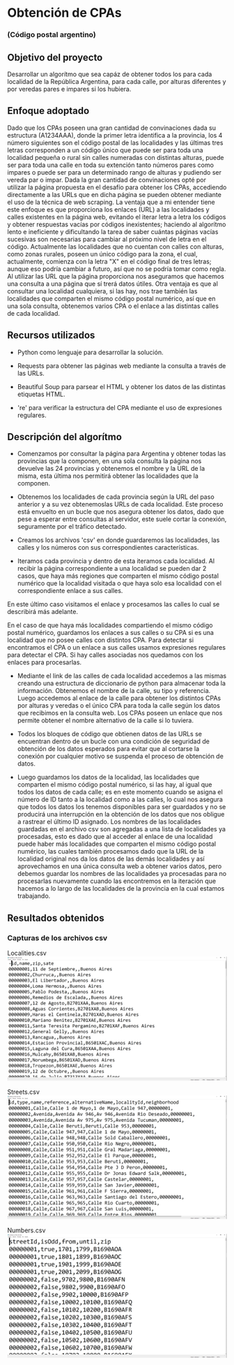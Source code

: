 # Obtención de CPAs
### (Código postal argentino)

## Objetivo del proyecto

Desarrollar un algorítmo que sea capáz de obtener todos los para cada localidad de la República Argentina, para cada calle, por alturas diferentes y por veredas pares e impares si los hubiera.


## Enfoque adoptado

Dado que los CPAs poseen una gran cantidad de convinaciones dada su estructura (A1234AAA), donde la primer letra identifica a la
provincia, los 4 número siguientes son el código postal de las localidades y las últimas tres letras corresponden a un código
único que puede ser para toda una localidad pequeña o rural sin calles numeradas con distintas alturas, puede ser para toda
una calle en toda su extención tanto números pares como impares o puede ser para un determinado rango de alturas y pudiendo ser vereda par o impar.
Dada la gran cantidad de convinaciones opté por utilizar la página propuesta en el desafío para obtener los CPAs, accediendo directamente a las URLs que en dicha página se pueden obtener mediante el uso de la técnica de web scraping.
La ventaja que a mi entender tiene este enfoque es que proporciona los enlaces (URL) a las localidades y calles existentes en la página web, evitando el iterar letra a letra los códigos y obtener respuestas vacías por códigos inexistentes; haciendo al algorítmo lento e ineficiente y dificultando la tarea de saber cuántas páginas vacías sucesivas son necesarias para cambiar al próximo nivel de letra en el código. Actualmente las localidades que no cuentan con calles con alturas, como zonas rurales, poseen un único código para la zona, el cual, actualmente, comienza con la letra "X" en el código final de tres letras; aunque eso podría cambiar a futuro, así que no se podría tomar como regla.
Al utilizar las URL que la página proporciona nos aseguramos que hacemos una consulta a una página que sí trerá datos útiles.
Otra ventaja es que al consultar una localidad cualquiera, si las hay,  nos trae también las localidades que comparten el mismo código postal numérico, así que en una sola consulta, obtenemos varios CPA o el enlace a las distintas calles de cada localidad.


## Recursos utilizados

- Python como lenguaje para desarrollar la solución.

- Requests para obtener las páginas web mediante la consulta a través de las URLs.

- Beautiful Soup para parsear el HTML y obtener los datos de las distintas etiquetas HTML.

- 're' para verificar la estructura del CPA mediante el uso de expresiones regulares.




## Descripción del algorítmo

- Comenzamos por consultar la página para Argentina y obtener todas las provincias que la componen, en una sola consulta la página nos devuelve las 24 provincias y obtenemos el nombre y la URL de la misma, esta última nos permitirá obtener las localidades que la componen.

- Obtenemos los localidades de cada provincia según la URL del paso anterior y a su vez obtenemoslas URLs de cada localidad. Este proceso está envuelto en un bucle que nos asegura obtener los datos, dado que pese a esperar entre consultas al servidor, este suele cortar la conexión, seguramente por el tráfico detectado.

- Creamos los archivos 'csv' en donde guardaremos las localidades, las calles y los números con sus correspondientes características.

- Iteramos cada provincia y dentro de esta iteramos cada localidad. Al recibir la página correspondiente a una localidad se pueden dar 2 casos, que haya más regiones que comparten el mismo código postal numérico que la localidad visitada o que haya solo esa localidad con el correspondiente enlace a sus calles.

En este último caso visitamos el enlace y procesamos las calles lo cual se describirá más adelante.

En el caso de que haya más localidades compartiendo el mismo código postal numérico, guardamos los enlaces a sus calles o su CPA si es una localidad que no posee calles con distintos CPA. Para detectar si encontramos el CPA o un enlace a sus calles usamos expresiones regulares para detectar el CPA.
Si hay calles asociadas nos quedamos con los enlaces para procesarlas.

- Mediante el link de las calles de cada localidad accedemos a las mismas creando una estructura de diccionario de python para almacenar toda la información. Obtenemos el nombre de la calle, su tipo y referencia. Luego accedemos al enlace de la calle para obtener los distintos CPAs por alturas y veredas o el único CPA para toda la calle según los datos que recibimos en la consulta web.
Los CPAs poseen un enlace que nos permite obtener el nombre alternativo de la calle si lo tuviera.

- Todos los bloques de código que obtienen datos de las URLs se encuentran dentro de un bucle con una condición de seguridad de obtención de los datos esperados para evitar que al cortarse la conexión por cualquier motivo se suspenda el proceso de obtención de datos.

- Luego guardamos los datos de la localidad, las localidades que comparten el mismo código postal numérico, si las hay, al igual que todos los datos de cada calle; es en este momento cuando se asigna el número de ID tanto a la localidad como a las calles, lo cual nos asegura que todos los datos los tenemos disponibles para ser guardados y no se producirá una interrupción en la obtención de los datos que nos obligue a rastrear el último ID asignado.
Los nombres de las localidades guardadas en el archivo csv son agregadas a una lista de localidades ya procesadas, esto es dado que al acceder al enlace de una localidad puede haber más localidades que comparten el mismo código postal numérico, las cuales también procesamos dado que la URL de la localidad original nos da los datos de las demás localidades y así aprovechamos en una única consulta web a obtener varios datos, pero debemos guardar los nombres de las localidades ya procesadas para no procesarlas nuevamente cuando las encontremos en la iteración que hacemos a lo largo de las localidades de la provincia en la cual estamos trabajando.



## Resultados obtenidos

### Capturas de los archivos csv

Localities.csv
![Localities](Imagenes/localities.png)

Streets.csv
![Streets](Imagenes/Streets.png)

Numbers.csv
![Numbers](Imagenes/numbers.png)

